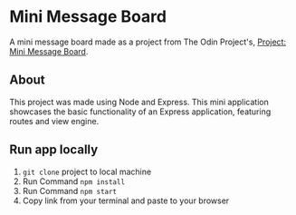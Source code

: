 # Mini Message Board
A mini message board made as a project from The Odin Project's, [Project: Mini Message Board](https://www.theodinproject.com/courses/nodejs/lessons/mini-message-board).

## About
This project was made using Node and Express. This mini application showcases the basic functionality of an Express application, featuring routes and view engine.

## Run app locally 
1. `git clone` project to local machine
2. Run Command `npm install`
3. Run Command `npm start`
4. Copy link from your terminal and paste to your browser

